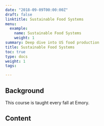 ```yaml
---
date: "2018-09-09T00:00:00Z"
draft: false
linktitle: Sustainable Food Systems
menu:
  example:
    name: Sustainable Food Systems 
    weight: 1
summary: Deep dive into US food production
title: Sustainable Food Systems
toc: true
type: docs
weight: 1
tags: 

---
```


## Background

This course is taught every fall at Emory. 

## Content

